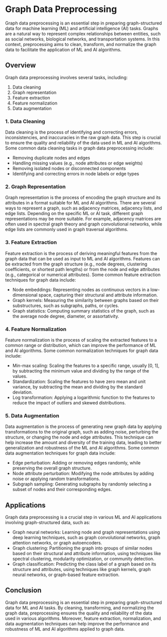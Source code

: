 # Graph Data Preprocessing

Graph data preprocessing is an essential step in preparing graph-structured data for machine learning (ML) and artificial intelligence (AI) tasks. Graphs are a natural way to represent complex relationships between entities, such as social networks, biological networks, and transportation systems. In this context, preprocessing aims to clean, transform, and normalize the graph data to facilitate the application of ML and AI algorithms.

## Overview

Graph data preprocessing involves several tasks, including:

1. Data cleaning
2. Graph representation
3. Feature extraction
4. Feature normalization
5. Data augmentation

### 1. Data Cleaning

Data cleaning is the process of identifying and correcting errors, inconsistencies, and inaccuracies in the raw graph data. This step is crucial to ensure the quality and reliability of the data used in ML and AI algorithms. Some common data cleaning tasks in graph data preprocessing include:

- Removing duplicate nodes and edges
- Handling missing values (e.g., node attributes or edge weights)
- Removing isolated nodes or disconnected components
- Identifying and correcting errors in node labels or edge types

### 2. Graph Representation

Graph representation is the process of encoding the graph structure and its attributes in a format suitable for ML and AI algorithms. There are several ways to represent a graph, such as adjacency matrices, adjacency lists, and edge lists. Depending on the specific ML or AI task, different graph representations may be more suitable. For example, adjacency matrices are often used in spectral graph theory and graph convolutional networks, while edge lists are commonly used in graph traversal algorithms.

### 3. Feature Extraction

Feature extraction is the process of deriving meaningful features from the graph data that can be used as input to ML and AI algorithms. Features can be extracted from the graph structure (e.g., node degrees, clustering coefficients, or shortest path lengths) or from the node and edge attributes (e.g., categorical or numerical attributes). Some common feature extraction techniques for graph data include:

- Node embeddings: Representing nodes as continuous vectors in a low-dimensional space, capturing their structural and attribute information.
- Graph kernels: Measuring the similarity between graphs based on their substructures, such as subgraphs, paths, or cycles.
- Graph statistics: Computing summary statistics of the graph, such as the average node degree, diameter, or assortativity.

### 4. Feature Normalization

Feature normalization is the process of scaling the extracted features to a common range or distribution, which can improve the performance of ML and AI algorithms. Some common normalization techniques for graph data include:

- Min-max scaling: Scaling the features to a specific range, usually [0, 1], by subtracting the minimum value and dividing by the range of the values.
- Standardization: Scaling the features to have zero mean and unit variance, by subtracting the mean and dividing by the standard deviation.
- Log transformation: Applying a logarithmic function to the features to reduce the impact of outliers and skewed distributions.

### 5. Data Augmentation

Data augmentation is the process of generating new graph data by applying transformations to the original graph, such as adding noise, perturbing the structure, or changing the node and edge attributes. This technique can help increase the amount and diversity of the training data, leading to better generalization and robustness of the ML and AI algorithms. Some common data augmentation techniques for graph data include:

- Edge perturbation: Adding or removing edges randomly, while preserving the overall graph structure.
- Node attribute perturbation: Modifying the node attributes by adding noise or applying random transformations.
- Subgraph sampling: Generating subgraphs by randomly selecting a subset of nodes and their corresponding edges.

## Applications

Graph data preprocessing is a crucial step in various ML and AI applications involving graph-structured data, such as:

- Graph neural networks: Learning node and graph representations using deep learning techniques, such as graph convolutional networks, graph attention networks, or graph autoencoders.
- Graph clustering: Partitioning the graph into groups of similar nodes based on their structural and attribute information, using techniques like spectral clustering, modularity optimization, or community detection.
- Graph classification: Predicting the class label of a graph based on its structure and attributes, using techniques like graph kernels, graph neural networks, or graph-based feature extraction.

## Conclusion

Graph data preprocessing is an essential step in preparing graph-structured data for ML and AI tasks. By cleaning, transforming, and normalizing the graph data, preprocessing ensures the quality and reliability of the data used in various algorithms. Moreover, feature extraction, normalization, and data augmentation techniques can help improve the performance and robustness of ML and AI algorithms applied to graph data.
